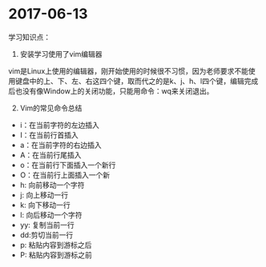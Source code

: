 # 2017-06-13
学习知识点：
1. 安装学习使用了vim编辑器

vim是Linux上使用的编辑器，刚开始使用的时候很不习惯，因为老师要求不能使用键盘中的上、下、左、右这四个键，取而代之的是k、j、h、l四个键，编辑完成后也没有像Window上的关闭功能，只能用命令：wq来关闭退出。

2. Vim的常见命令总结

- i：在当前字符的左边插入
- I：在当前行首插入
- a：在当前字符的右边插入
- A：在当前行尾插入
- o：在当前行下面插入一个新行
- O：在当前行上面插入一个新
- h: 向前移动一个字符
- j: 向上移动一行
- k: 向下移动一行
- l: 向后移动一个字符
- yy: 复制当前一行
- dd:剪切当前一行
- p: 粘贴内容到游标之后
- P: 粘贴内容到游标之前

